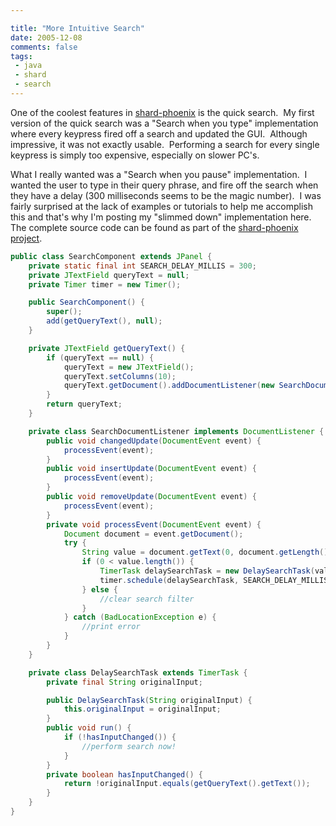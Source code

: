 ```yaml
---

title: "More Intuitive Search"
date: 2005-12-08
comments: false
tags:
 - java
 - shard
 - search
---
```


One of the coolest features in [shard-phoenix](http://shard.codecrate.com) is the quick search.  My first version of the quick search was a "Search when you type" implementation where every keypress fired off a search and updated the GUI.  Although impressive, it was not exactly usable.  Performing a search for every single keypress is simply too expensive, especially on slower PC's.


What I really wanted was a "Search when you pause" implementation.  I wanted the user to type in their query phrase, and fire off the search when they have a delay (300 milliseconds seems to be the magic number).  I was fairly surprised at the lack of examples or tutorials to help me accomplish this and that's why I'm posting my "slimmed down" implementation here.  The complete source code can be found as part of the [shard-phoenix project](https://shard.dev.java.net/source/browse/shard/shard-phoenix/src/main/java/com/codecrate/shard/ui/component/).

```java
public class SearchComponent extends JPanel {
    private static final int SEARCH_DELAY_MILLIS = 300;
    private JTextField queryText = null;
    private Timer timer = new Timer();

    public SearchComponent() {
        super();
        add(getQueryText(), null);
    }

    private JTextField getQueryText() {
        if (queryText == null) {
            queryText = new JTextField();
            queryText.setColumns(10);
            queryText.getDocument().addDocumentListener(new SearchDocumentListener());
        }
        return queryText;
    }

    private class SearchDocumentListener implements DocumentListener {
        public void changedUpdate(DocumentEvent event) {
            processEvent(event);
        }
        public void insertUpdate(DocumentEvent event) {
            processEvent(event);
        }
        public void removeUpdate(DocumentEvent event) {
            processEvent(event);
        }
        private void processEvent(DocumentEvent event) {
            Document document = event.getDocument();
            try {
                String value = document.getText(0, document.getLength()).trim();
                if (0 < value.length()) {
                    TimerTask delaySearchTask = new DelaySearchTask(value);
                    timer.schedule(delaySearchTask, SEARCH_DELAY_MILLIS);
                } else {
                    //clear search filter
                }
            } catch (BadLocationException e) {
                //print error
            }
        }
    }

    private class DelaySearchTask extends TimerTask {
        private final String originalInput;

        public DelaySearchTask(String originalInput) {
            this.originalInput = originalInput;
        }
        public void run() {
            if (!hasInputChanged()) {
                //perform search now!
            }
        }
        private boolean hasInputChanged() {
            return !originalInput.equals(getQueryText().getText());
        }
    }
}
```
